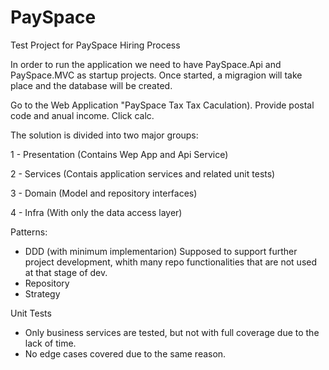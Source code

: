 # PaySpace
Test Project for PaySpace Hiring Process

In order to run the application we need to have PaySpace.Api and PaySpace.MVC as startup projects.
Once started, a migragion will take place and the database will be created.

Go to the Web Application "PaySpace Tax Tax Caculation).
Provide postal code and anual income. Click calc.

The solution is divided into two major groups:

1 - Presentation (Contains Wep App and Api Service)

2 - Services (Contais application services and related unit tests)

3 - Domain (Model and repository interfaces)

4 - Infra (With only the data access layer)

Patterns:
- DDD (with minimum implementarion) Supposed to support further project development, whith many repo functionalities that are not used at that stage of dev.
- Repository
- Strategy

Unit Tests
- Only business services are tested, but not with full coverage due to the lack of time.
- No edge cases covered due to the same reason.
